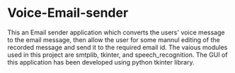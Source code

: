# Voice-Email-sender
This an Email sender application which converts the users' voice message to the email message, then allow the user for some mannul editing of the recorded message and send it to the required email id. The vaious modules used in this project are smtplib, tkinter, and speech_recognition. The GUI of this application has been developed using python tkinter library.
